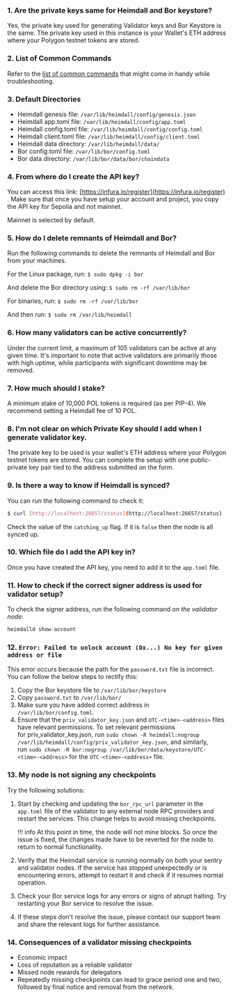 
### 1. Are the private keys same for Heimdall and Bor keystore?

Yes, the private key used for generating Validator keys and Bor Keystore is the same.
The private key used in this instance is your Wallet's ETH address where your Polygon
testnet tokens are stored.

### 2. List of Common Commands

Refer to the [list of common commands](../../reference/commands.md) that might come in handy while troubleshooting.

### 3. Default Directories

- Heimdall genesis file: `/var/lib/heimdall/config/genesis.json`
- Heimdall app.toml file: `/var/lib/heimdall/config/app.toml`
- Heimdall config.toml file: `/var/lib/heimdall/config/config.toml`
- Heimdall client.toml file: `/var/lib/heimdall/config/client.toml`
- Heimdall data directory: `/var/lib/heimdall/data/` 
- Bor config.toml file: `/var/lib/bor/config.toml` 
- Bor data directory: `/var/lib/bor/data/bor/chaindata`

### 4. From where do I create the API key?

You can access this link: [https://infura.io/register](https://infura.io/register) . Make sure that once you have setup your account and project, you copy the API key for Sepolia and not mainnet.

Mainnet is selected by default.

### 5. How do I delete remnants of Heimdall and Bor?

Run the following commands to delete the remnants of Heimdall and Bor from your machines.

For the Linux package, run: `$ sudo dpkg -i bor`

And delete the Bor directory using: `$ sudo rm -rf /var/lib/bor`

For binaries, run: `$ sudo rm -rf /var/lib/bor`

And then run: `$ sudo rm /var/lib/heimdall`

### 6. How many validators can be active concurrently?

Under the current limit, a maximum of 105 validators can be active at any given time. It's important to note that active validators are primarily those with high uptime, while participants with significant downtime may be removed.

### 7. How much should I stake?

A minimum stake of 10,000 POL tokens is required (as per PIP-4). We recommend setting a Heimdall fee of 10 POL.

### 8. I'm not clear on which Private Key should I add when I generate validator key.

The private key to be used is your wallet's ETH address where your Polygon testnet tokens are stored. You can complete the setup with one public-private key pair tied to the address submitted on the form.

### 9. Is there a way to know if Heimdall is synced?

You can run the following command to check it:

```bash
$ curl [http://localhost:26657/status](http://localhost:26657/status)
```

Check the value of the `catching_up` flag. If it is `false` then the node is all synced up.

### 10. Which file do I add the API key in?

Once you have created the API key, you need to add it to the `app.toml` file.

### 11. How to check if the correct signer address is used for validator setup?

To check the signer address, run the following command *on the validator node*:

```bash
heimdalld show-account
```

### 12. `Error: Failed to unlock account (0x...) No key for given address or file`

This error occurs because the path for the `password.txt` file is incorrect. You can follow the below steps to rectify this:

1. Copy the Bor keystore file to `/var/lib/bor/keystore`
2. Copy `password.txt` to `/var/lib/bor/`
3. Make sure you have added correct address in `/var/lib/bor/config.toml`.
4. Ensure that the `priv_validator_key.json` and `UTC-<time>-<address>` files have relevant permissions. To set relevant permissions for priv_validator_key.json, run `sudo chown -R heimdall:nogroup /var/lib/heimdall/config/priv_validator_key.json`, and similarly, run `sudo chown -R bor:nogroup /var/lib/bor/data/keystore/UTC-<time>-<address>` for the `UTC-<time>-<address>` file.

### 13. My node is not signing any checkpoints

Try the following solutions:

1. Start by checking and updating the `bor_rpc_url` parameter in the `app.toml` file of the validator to any external node RPC providers and restart the services. This change helps to avoid missing checkpoints.

    !!! info
        At this point in time, the node will not mine blocks. So once the issue is fixed, the changes made have to be reverted for the node to return to normal functionality.

2. Verify that the Heimdall service is running normally on both your sentry and validator nodes. If the service has stopped unexpectedly or is encountering errors, attempt to restart it and check if it resumes normal operation.
3. Check your Bor service logs for any errors or signs of abrupt halting. Try restarting your Bor service to resolve the issue.
4. If these steps don't resolve the issue, please contact our support team and share the relevant logs for further assistance.

### 14. Consequences of a validator missing checkpoints

- Economic impact
- Loss of reputation as a reliable validator
- Missed node rewards for delegators
- Repeatedly missing checkpoints can lead to grace period one and two, followed by final notice and removal from the network.
